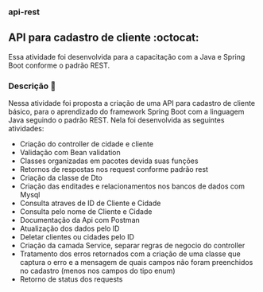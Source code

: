 ### api-rest

## API para cadastro de cliente :octocat:
Essa atividade foi desenvolvida para a capacitação com a Java e Spring Boot conforme o padrão REST.
 
 ### Descrição :dart:
 Nessa atividade foi proposta a criação de uma API para cadastro de cliente básico, para o aprendizado do framework Spring Boot com a linguagem Java seguindo o padrão REST. Nela foi desenvolvida as seguintes atividades: 
- Criação do controller de cidade e cliente
- Validação com Bean validation
- Classes organizadas em pacotes devida suas funções
- Retornos de respostas nos request conforme padrão rest
- Criação da classe de Dto
- Criação das enditades e relacionamentos nos bancos de dados com Mysql
- Consulta atraves de ID de Cliente e Cidade
- Consulta pelo nome de Cliente e Cidade
- Documentação da Api com Postman
- Atualização dos dados pelo ID
- Deletar clientes ou cidades pelo ID
- Criação da camada Service, separar regras de negocio do controller
- Tratamento dos erros retornados com a criação de uma classe que captura o erro e a mensagem de quais campos não foram preenchidos no cadastro (menos nos campos do tipo enum)
- Retorno de status dos requests

